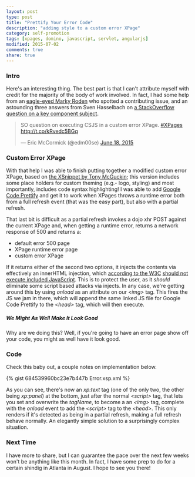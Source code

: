 ```yaml
---
layout: post
type: post
title: "Prettify Your Error Code"
description: "adding style to a custom error XPage"
category: self-promotion
tags: [xpages, domino, javascript, servlet, angularjs]
modified: 2015-07-02
comments: true
share: true
---
```


### Intro
Here's an interesting thing. The best part is that I can't attribute myself with credit for the majority of the body of work involved. In fact, I had some help from an [eagle-eyed Marky Roden](//stackoverflow.com/a/30925635/1720082) who spotted a contributing issue, and an astounding three answers from Sven Hasselbach on [a StackOverflow question on a key component subject](//stackoverflow.com/questions/30925066/custom-error-xpage-ability-for-browser-to-load-and-execute-js-script-link-or-bl/).

<blockquote class="twitter-tweet" lang="en"><p lang="en" dir="ltr">SO question on executing CSJS in a custom error XPage.&#10;&#10;<a href="https://twitter.com/hashtag/XPages?src=hash">#XPages</a>&#10;&#10;<a href="http://t.co/kRvedc5BGq">http://t.co/kRvedc5BGq</a></p>&mdash; Eric McCormick (@edm00se) <a href="https://twitter.com/edm00se/status/611629455069425664">June 18, 2015</a></blockquote>
<script async src="//platform.twitter.com/widgets.js" charset="utf-8"></script>

### Custom Error XPage
With that help I was able to finish putting together a modified custom error XPage, based on [the XSnippet by Tony McGuckin](//openntf.org/XSnippets.nsf/snippet.xsp?id=custom-error-page-cw-cause-and-stacktrace-information); this version includes some place holders for custom theming (e.g.- logo, styling) and most importantly, includes code syntax highlighting! I was able to add [Google Code Prettify](//github.com/google/code-prettify) and get it to work when XPages throws a runtime error both from a full refresh event (that was the easy part), but also with a partial refresh.

That last bit is difficult as a partial refresh invokes a dojo xhr POST against the current XPage and, when getting a runtime error, returns a network response of 500 and returns a:

* default error 500 page
* XPage runtime error page
* custom error XPage

If it returns either of the second two options, it injects the contents via effectively an innerHTML injection, which [according to the W3C](//www.w3.org/TR/2008/WD-html5-20080610/dom.html#innerhtml0) [should not execute included JavaScript](//developer.mozilla.org/en-US/docs/Web/API/Element/innerHTML#Security_considerations). This is to protect the user, as it _should_ eliminate some script based attacks via injects. In any case, we're getting around this by using _onload_ as an attribute on our _&lt;img&gt;_ tag. This fires the JS we jam in there, which will append the same linked JS file for Google Code Prettify to the _&lt;head&gt;_ tag, which will then execute.

##### We Might As Well Make It Look Good
Why are we doing this? Well, if you're going to have an error page show off your code, you might as well have it look good.

### Code
Check this baby out, a couple notes on implementation below.

{% gist 684539960bc23e7b447b Error.xsp.xml %}<br />

As you can see, there's now an _xp:text_ tag (one of the only two, the other being _xp:panel_) at the bottom, just after the normal _&lt;script&gt;_ tag, that lets you set and overwrite the _tagName_, to become a an _&lt;img&gt;_ tag, complete with the _onload_ event to add the _&lt;script&gt;_ tag to the _&lt;head&gt;_. This only renders if it's detected as being in a partial refresh, making a full refresh behave normally. An elegantly simple solution to a surprisingly complex situation.

### Next Time
I have more to share, but I can guarantee the pace over the next few weeks won't be anything like this month. In fact, I have some prep to do for <span data-toggle="tooltip" title="MWLUG 2015!">a certain shindig in Atlanta in August</span>. I hope to see you there!
